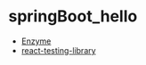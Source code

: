 # springBoot_hello

- [Enzyme](https://velog.io/@velopert/react-testing-with-enzyme)
- [react-testing-library](https://velog.io/@velopert/react-testing-library)
